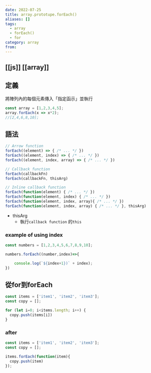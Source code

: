```yaml
---
date: 2022-07-25
title: array.prototupe.forEach()
aliases: []
tags:
  - array
  - forEach()
  - for
category: array
from: 
---
```

[[js]]  [[array]]
---

## 定義
將陣列內的每個元素傳入「指定函示」並執行
```javascript
const array = [1,2,3,4,5];
array.forEach(x => x*2);
//[2,4,6,8,10];
```
## 語法
```javascript
// Arrow function
forEach((element) => { /* ... */ })
forEach((element, index) => { /* ... */ })
forEach((element, index, array) => { /* ... */ })

// Callback function
forEach(callbackFn)
forEach(callbackFn, thisArg)

// Inline callback function
forEach(function(element) { /* ... */ })
forEach(function(element, index) { /* ... */ })
forEach(function(element, index, array){ /* ... */ })
forEach(function(element, index, array) { /* ... */ }, thisArg)
```
- thisArg
	- 執行`callback function` 的`this`
### example of using index
```javascript
const numbers = [1,2,3,4,5,6,7,8,9,10];

numbers.forEach((number,index)=>{

	console.log(`${index+1})` + index);
})
```
	
## 從for到forEach
```javascript
const items = ['item1', 'item2', 'item3'];
const copy = [];

for (let i=0; i<items.length; i++) {
  copy.push(items[i])
}
```

### after 
```javascript
const items = ['item1', 'item2', 'item3'];
const copy = [];

items.forEach(function(item){
  copy.push(item)
});
```


